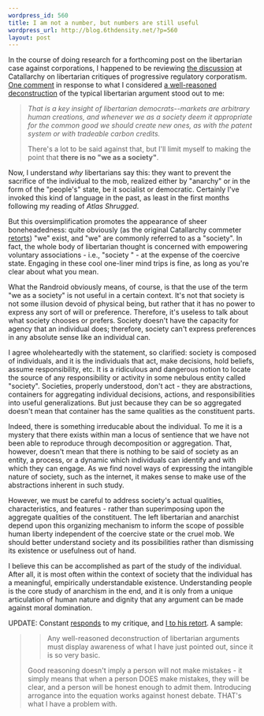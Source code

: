 ```yaml
--- 
wordpress_id: 560
title: I am not a number, but numbers are still useful
wordpress_url: http://blog.6thdensity.net/?p=560
layout: post
---
```

In the course of doing research for a forthcoming post on the libertarian case against corporations, I happened to be reviewing <a href="http://catallarchy.net/blog/archives/2006/10/03/a-challenge-for-a-libertarian-democrat/">the discussion</a> at Catallarchy on libertarian critiques of progressive regulatory corporatism. <a href="http://catallarchy.net/blog/archives/2006/10/03/a-challenge-for-a-libertarian-democrat/#comment-132468">One comment</a> in response to what I considered <a href="http://catallarchy.net/blog/archives/2006/10/03/a-challenge-for-a-libertarian-democrat/#comment-132482">a well-reasoned deconstruction</a> of the typical libertarian argument stood out to me:
<blockquote><em>That is a key insight of libertarian democrats--markets are arbitrary human creations, and whenever we as a society deem it appropriate for the common good we should create new ones, as with the patent system or with tradeable carbon credits.</em>

There's a lot to be said against that, but I'll limit myself to making the point that <strong>there is no "we as a society"</strong>.</blockquote>
Now, I understand <em>why</em> libertarians say this: they want to prevent the sacrifice of the individual to the mob, realized either by "anarchy" or in the form of the "people's" state, be it socialist or democratic. Certainly I've invoked this kind of language in the past, as least in the first months following my reading of <em>Atlas Shrugged</em>.

But this oversimplification promotes the appearance of sheer boneheadedness: quite obviously (as the original Catallarchy commeter <a href="http://catallarchy.net/blog/archives/2006/10/03/a-challenge-for-a-libertarian-democrat/#comment-132480">retorts</a>) "we" exist, and "we" are commonly referred to as a "society".  In fact, the whole body of libertarian thought is concerned with empowering voluntary associations - i.e., "society " - at the expense of the coercive state.  Engaging in these cool one-liner mind trips is fine, as long as you're clear about what you mean.<!--more-->

What the Randroid obviously means, of course, is that the use of the term "we as a society" is not useful in a certain context.  It's not that society is not some illusion devoid of physical being, but rather that it has no power to express any sort of will or preference.  Therefore, it's useless to talk about what society chooses or prefers.  Society doesn't have the capacity for agency that an individual does; therefore, society can't express preferences in any absolute sense like an individual can.

I agree wholeheartedly with the statement, so clarified: society is composed of individuals, and it is the individuals that act, make decisions, hold beliefs, assume responsibility, etc.  It is a ridiculous and dangerous notion to locate the source of any responsibility or activity in some nebulous entity called "society".  Societies, properly understood, don't act - they are abstractions, containers for aggregating individual decisions, actions, and responsibilities into useful generalizations.  But just because they can be so aggregated doesn't mean that container has the same qualities as the constituent parts.

Indeed, there is something irreducable about the individual.  To me it is a mystery that there exists within man a locus of sentience that we have not been able to reproduce through decomposition or aggregation.  That, however, doesn't mean that there is nothing to be said of society as an entity, a process, or a dynamic which individuals can identify and with which they can engage.  As we find novel ways of expressing the intangible nature of society, such as the internet, it makes sense to make use of the abstractions inherent in such study.

However, we must be careful to address society's actual qualities, characteristics, and features - rather than superimposing upon the aggregate qualities of the constituent.  The left libertarian and anarchist depend upon this organizing mechanism to inform the scope of possible human liberty independent of the coercive state or the cruel mob.  We should better understand society and its possibilities rather than dismissing its existence or usefulness out of hand.

I believe this can be accomplished as part of the study of the individual.  After all, it is most often within the context of society that the individual has a meaningful, empirically understandable existence.  Understanding people is the core study of anarchism in the end, and it is only from a unique articulation of human nature and dignity that any argument can be made against moral domination.

UPDATE: Constant <a href="http://catallarchy.net/blog/archives/2006/10/03/a-challenge-for-a-libertarian-democrat/#comment-134431">responds</a> to my critique, and <a href="http://catallarchy.net/blog/archives/2006/10/03/a-challenge-for-a-libertarian-democrat/#comment-134652">I to his retort</a>.  A sample:
<blockquote>
<blockquote>Any well-reasoned deconstruction of libertarian arguments must display awareness of what I have just pointed out, since it is so very basic.</blockquote>
Good reasoning doesn't imply a person will not make mistakes - it simply means that when a person DOES make mistakes, they will be clear, and a person will be honest enough to admit them. Introducing arrogance into the equation works against honest debate. THAT's what I have a problem with.</blockquote>
